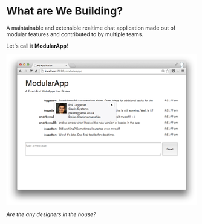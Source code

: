 # What are We Building?

A maintainable and extensible realtime chat application made out of modular
features and contributed to by multiple teams.

Let's call it **ModularApp**!

![Modular App](../img/modularapp.png)

*Are the any designers in the house?*
